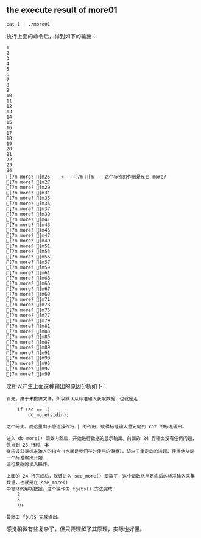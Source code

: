 ## the execute result of more01

	cat 1 | ./more01

执行上面的命令后，得到如下的输出：

	1
	2
	3
	4
	5
	6
	7
	8
	9
	10
	11
	12
	13
	14
	15
	16
	17
	18
	19
	20
	21
	22
	23
	24
	[7m more? [m25	<-- [7m [m -- 这个标签的作用是反白 more? 
	[7m more? [m27
	[7m more? [m29
	[7m more? [m31
	[7m more? [m33
	[7m more? [m35
	[7m more? [m37
	[7m more? [m39
	[7m more? [m41
	[7m more? [m43
	[7m more? [m45
	[7m more? [m47
	[7m more? [m49
	[7m more? [m51
	[7m more? [m53
	[7m more? [m55
	[7m more? [m57
	[7m more? [m59
	[7m more? [m61
	[7m more? [m63
	[7m more? [m65
	[7m more? [m67
	[7m more? [m69
	[7m more? [m71
	[7m more? [m73
	[7m more? [m75
	[7m more? [m77
	[7m more? [m79
	[7m more? [m81
	[7m more? [m83
	[7m more? [m85
	[7m more? [m87
	[7m more? [m89
	[7m more? [m91
	[7m more? [m93
	[7m more? [m95
	[7m more? [m97
	[7m more? [m99

之所以产生上面这种输出的原因分析如下：

	首先，由于未提供文件，所以默认从标准输入获取数据，也就是走

		if (ac == 1)
			do_more(stdin);

	这个分支。而这里由于管道操作符 | 的作用，使得标准输入重定向到 cat 的标准输出。

	进入 do_more() 函数内部后，开始进行数据的显示输出。前面的 24 行输出没有任何问题，但当到 25 行时，本
	身应该获得标准输入的指令（也就是我们平时使用的键盘），却由于重定向的问题，使得他从同一个标准输出开始
	进行数据的读入操作。

	上面的 24 行完成后，就该进入 see_more() 函数了，这个函数从从定向后的标准输入采集数据，也就是在 see_more()
	中循环的解析数据，这个操作由 fgets() 方法完成：
		2
		5
		\n
	
	最终由 fputs 完成输出。

感觉稍微有些复杂了，但只要理解了其原理，实际也好懂。
